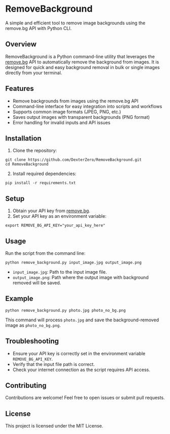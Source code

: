 
# RemoveBackground

A simple and efficient tool to remove image backgrounds using the remove.bg API with Python CLI.

## Overview

RemoveBackground is a Python command-line utility that leverages the [remove.bg](https://www.remove.bg/) API to automatically remove the background from images. It is designed for quick and easy background removal in bulk or single images directly from your terminal.

## Features

- Remove backgrounds from images using the remove.bg API
- Command-line interface for easy integration into scripts and workflows
- Supports common image formats (JPEG, PNG, etc.)
- Saves output images with transparent backgrounds (PNG format)
- Error handling for invalid inputs and API issues

## Installation

1. Clone the repository:

```
git clone https://github.com/DexterZero/RemoveBackground.git
cd RemoveBackground
```

2. Install required dependencies:

```
pip install -r requirements.txt
```

## Setup

1. Obtain your API key from [remove.bg](https://www.remove.bg/api).
2. Set your API key as an environment variable:

```
export REMOVE_BG_API_KEY="your_api_key_here"
```

## Usage

Run the script from the command line:

```
python remove_background.py input_image.jpg output_image.png
```

- `input_image.jpg`: Path to the input image file.
- `output_image.png`: Path where the output image with background removed will be saved.

## Example

```
python remove_background.py photo.jpg photo_no_bg.png
```

This command will process `photo.jpg` and save the background-removed image as `photo_no_bg.png`.

## Troubleshooting

- Ensure your API key is correctly set in the environment variable `REMOVE_BG_API_KEY`.
- Verify that the input file path is correct.
- Check your internet connection as the script requires API access.

## Contributing

Contributions are welcome! Feel free to open issues or submit pull requests.

## License

This project is licensed under the MIT License.

